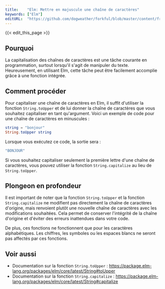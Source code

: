 ```yaml
---
title:    "Elm: Mettre en majuscule une chaîne de caractères"
keywords: ["Elm"]
editURL:  "https://github.com/dogweather/forkful/blob/master/content/fr/elm/capitalizing-a-string.md"
---
```


{{< edit_this_page >}}

## Pourquoi

La capitalisation des chaînes de caractères est une tâche courante en programmation, surtout lorsqu'il s'agit de manipuler du texte. Heureusement, en utilisant Elm, cette tâche peut être facilement accomplie grâce à une fonction intégrée.

## Comment procéder

Pour capitaliser une chaîne de caractères en Elm, il suffit d'utiliser la fonction `String.toUpper` et de lui donner la chaîne de caractères que vous souhaitez capitaliser en tant qu'argument. Voici un exemple de code pour une chaîne de caractères en minuscules :

```Elm
string = "bonjour"
String.toUpper string
```

Lorsque vous exécutez ce code, la sortie sera :

```Elm
"BONJOUR"
```

Si vous souhaitez capitaliser seulement la première lettre d'une chaîne de caractères, vous pouvez utiliser la fonction `String.capitalize` au lieu de `String.toUpper`.

## Plongeon en profondeur

Il est important de noter que la fonction `String.toUpper` et la fonction `String.capitalize` ne modifient pas directement la chaîne de caractères d'origine, mais renvoient plutôt une nouvelle chaîne de caractères avec les modifications souhaitées. Cela permet de conserver l'intégrité de la chaîne d'origine et d'éviter des erreurs inattendues dans votre code.

De plus, ces fonctions ne fonctionnent que pour les caractères alphabétiques. Les chiffres, les symboles ou les espaces blancs ne seront pas affectés par ces fonctions.

## Voir aussi
- Documentation sur la fonction `String.toUpper` : https://package.elm-lang.org/packages/elm/core/latest/String#toUpper
- Documentation sur la fonction `String.capitalize` : https://package.elm-lang.org/packages/elm/core/latest/String#capitalize